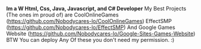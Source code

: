 **Im a W Html, Css, Java, Javascript, and C# Developer**
My Best Projects (The ones im proud of) are CoolOnlineGames (https://github.com/Nobodycares-lo/CoolOnlineGames) EffectSMP (https://github.com/Nobodycares-lo/EffectSMP) And Google Games Website (https://github.com/Nobodycares-lo/Google-Sites-Games-Website)
BTW You can deploy Any Of these you don't need my permission. :)
<!---
Nobodycares-lo/Nobodycares-lo is a ✨ special ✨ repository because its `README.md` (this file) appears on your GitHub profile.
You can click the Preview link to take a look at your changes.
--->
